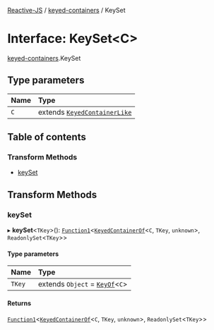 [Reactive-JS](../README.md) / [keyed-containers](../modules/keyed_containers.md) / KeySet

# Interface: KeySet<C\>

[keyed-containers](../modules/keyed_containers.md).KeySet

## Type parameters

| Name | Type |
| :------ | :------ |
| `C` | extends [`KeyedContainerLike`](keyed_containers.KeyedContainerLike.md) |

## Table of contents

### Transform Methods

- [keySet](keyed_containers.KeySet.md#keyset)

## Transform Methods

### keySet

▸ **keySet**<`TKey`\>(): [`Function1`](../modules/functions.md#function1)<[`KeyedContainerOf`](../modules/keyed_containers.md#keyedcontainerof)<`C`, `TKey`, `unknown`\>, `ReadonlySet`<`TKey`\>\>

#### Type parameters

| Name | Type |
| :------ | :------ |
| `TKey` | extends `Object` = [`KeyOf`](../modules/keyed_containers.md#keyof)<`C`\> |

#### Returns

[`Function1`](../modules/functions.md#function1)<[`KeyedContainerOf`](../modules/keyed_containers.md#keyedcontainerof)<`C`, `TKey`, `unknown`\>, `ReadonlySet`<`TKey`\>\>
